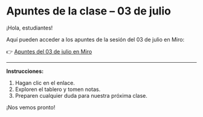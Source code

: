 # Apuntes de la clase – 03 de julio

¡Hola, estudiantes!

Aquí pueden acceder a los apuntes de la sesión del 03 de julio en Miro:

👉 [Apuntes del 03 de julio en Miro](https://miro.com/app/board/uXjVIhs2eR0=/?share_link_id=661632687488)

---

**Instrucciones:**
1. Hagan clic en el enlace.
2. Exploren el tablero y tomen notas.
3. Preparen cualquier duda para nuestra próxima clase.

¡Nos vemos pronto! 